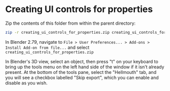 # Creating UI controls for properties

Zip the contents of this folder from within the parent directory:

```bash
zip -r creating_ui_controls_for_properties.zip creating_ui_controls_for_properties/
```

In Blender 2.79, navigate to `File > User Preferences... > Add-ons > Install Add-on from file...` and select `creating_ui_controls_for_properties.zip`

In Blender's 3D view, select an object, then press "t" on your keyboard to bring up the tools menu on the left hand side of the window if it isn't already present. At the bottom of the tools pane, select the "Hellmouth" tab, and you will see a checkbox labelled "Skip export", which you can enable and disable as you wish.